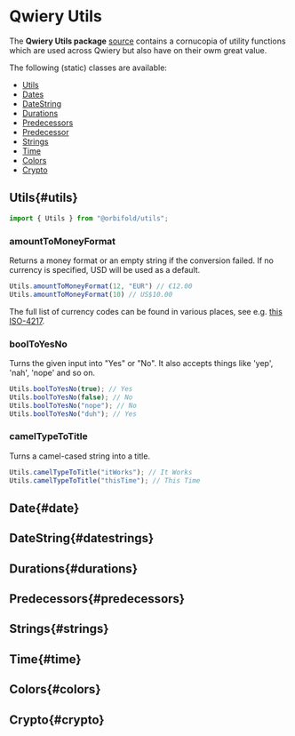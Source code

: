 # Qwiery Utils

The **Qwiery Utils package** [source](https://github.com/Qwiery/qwiery/tree/main/packages/qwiery-utils) contains a
cornucopia of utility functions which are used across Qwiery but also have on their owm great value.

The following (static) classes are available:

- [Utils](#utils) 
- [Dates](#dates)
- [DateString](#datestring)
- [Durations](#durations)
- [Predecessors](#predecessors)
- [Predecessor](#predecessor)
- [Strings](#strings)
- [Time](#time)
- [Colors](#colors)
- [Crypto](#crypto)

## Utils{#utils}

```js
import { Utils } from "@orbifold/utils";
```

### amountToMoneyFormat

Returns a money format or an empty string if the conversion failed.
If no currency is specified, USD will be used as a default.

```js
Utils.amountToMoneyFormat(12, "EUR") // €12.00
Utils.amountToMoneyFormat(10) // US$10.00
```
The full list of currency codes can be found in various places, see e.g. [this ISO-4217](https://www.six-group.com/en/products-services/financial-information/data-standards.html#scrollTo=currency-codes).

### boolToYesNo 

Turns the given input into "Yes" or "No". It also accepts things like 'yep', 'nah', 'nope' and so on.

```js
Utils.boolToYesNo(true); // Yes
Utils.boolToYesNo(false); // No
Utils.boolToYesNo("nope"); // No
Utils.boolToYesNo("duh"); // Yes
```
### camelTypeToTitle

Turns a camel-cased string into a title.

```js
Utils.camelTypeToTitle("itWorks"); // It Works
Utils.camelTypeToTitle("thisTime"); // This Time
```
## Date{#date}

## DateString{#datestrings}

## Durations{#durations}

## Predecessors{#predecessors}

## Strings{#strings}

## Time{#time}

## Colors{#colors}

## Crypto{#crypto}

